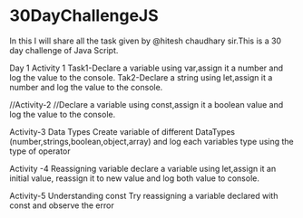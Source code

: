 # 30DayChallengeJS
In this I will share all the task given by @hitesh chaudhary sir.This is a 30 day challenge of Java Script.

Day 1
Activity 1
Task1-Declare a variable using var,assign it a number and log the value to the console.
Tak2-Declare a string using let,assign it a number and log the value to the console.

//Activity-2
//Declare a variable using const,assign it a boolean value and log the value to the console.

Activity-3 Data Types
Create variable of different DataTypes (number,strings,boolean,object,array) and log each variables type using the type of operator

Activity -4 Reassigning variable
declare a variable using let,assign it an initial value, reassign it to new value and log both value to console.

Activity-5 Understanding const
Try reassigning a variable declared with const and observe the error
